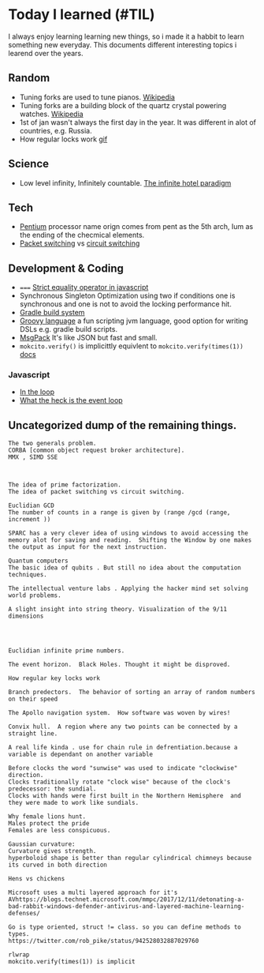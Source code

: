 # Today I learned (#TIL)
I always enjoy learning learning new things, so i made it a habbit to learn something new everyday. This documents different interesting topics i learend over the years.


## Random 
- Tuning forks are used to tune pianos. [Wikipedia](https://en.wikipedia.org/wiki/Tuning_fork#Uses)
- Tuning forks are a building block of the quartz crystal powering watches. [Wikipedia](https://en.wikipedia.org/wiki/Tuning_fork#Uses)
- 1st of jan wasn't always the first day in the year.  It was different in alot of countries, e.g. Russia.
- How regular locks work [gif](https://giphy.com/gifs/interesting-around-explain-OTnDHCCFNZHwc)

## Science
- Low level infinity, Infinitely countable. [The infinite hotel paradigm](https://www.youtube.com/watch?v=Uj3_KqkI9Zo)

## Tech
- [Pentium](https://en.wikipedia.org/wiki/Pentium) processor name orign comes from pent as the 5th arch, Ium as the ending of the checmical elements.
- [Packet switching](https://en.wikipedia.org/wiki/Packet_switching) vs [circuit switching](https://en.wikipedia.org/wiki/Circuit_switching)

## Development & Coding
- ```===``` [Strict equality operator in javascript](https://developer.mozilla.org/en-US/docs/Web/JavaScript/Reference/Operators/Comparison_Operators)
- Synchronous Singleton Optimization using two if conditions one is synchronous and one is not to avoid the locking performance hit.
- [Gradle build system](https://gradle.org/)
- [Groovy language](http://groovy-lang.org/) a fun scripting jvm language, good option for writing DSLs e.g. gradle build scripts.
- [MsgPack](https://msgpack.org/index.html) It's like JSON but fast and small.
- `mokcito.verify()` is implicittly equivlent to `mokcito.verify(times(1))` [docs](https://javadoc.io/static/org.mockito/mockito-core/3.3.3/org/mockito/Mockito.html#4)
### Javascript 
- [In the loop](https://www.youtube.com/watch?v=cCOL7MC4Pl0)
- [What the heck is the event loop](https://youtu.be/8aGhZQkoFbQ)

## Uncategorized dump of the remaining things.
```
The two generals problem. 
CORBA [common object request broker architecture].
MMX , SIMD SSE



The idea of prime factorization. 
The idea of packet switching vs circuit switching.

Euclidian GCD
The number of counts in a range is given by (range /gcd (range, increment ))

SPARC has a very clever idea of using windows to avoid accessing the memory alot for saving and reading.  Shifting the Window by one makes the output as input for the next instruction.

Quantum computers
The basic idea of qubits . But still no idea about the computation techniques.

The intellectual venture labs . Applying the hacker mind set solving world problems. 

A slight insight into string theory. Visualization of the 9/11 dimensions




Euclidian infinite prime numbers. 

The event horizon.  Black Holes. Thought it might be disproved.

How regular key locks work

Branch predectors.  The behavior of sorting an array of random numbers on their speed

The Apollo navigation system.  How software was woven by wires! 

Convix hull.  A region where any two points can be connected by a straight line.

A real life kinda . use for chain rule in defrentiation.because a variable is dependant on another variable

Before clocks the word "sunwise" was used to indicate "clockwise" direction.
Clocks traditionally rotate "clock wise" because of the clock's predecessor: the sundial.
Clocks with hands were first built in the Northern Hemisphere  and they were made to work like sundials.

Why female lions hunt.
Males protect the pride
Females are less conspicuous.

Gaussian curvature:
Curvature gives strength.
hyperboloid shape is better than regular cylindrical chimneys because its curved in both direction 

Hens vs chickens

Microsoft uses a multi layered approach for it's AVhttps://blogs.technet.microsoft.com/mmpc/2017/12/11/detonating-a-bad-rabbit-windows-defender-antivirus-and-layered-machine-learning-defenses/

Go is type oriented, struct != class. so you can define methods to types.
https://twitter.com/rob_pike/status/942528032887029760

rlwrap
mokcito.verify(times(1)) is implicit


```
